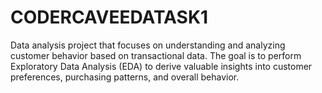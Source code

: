 # CODERCAVEEDATASK1
Data analysis project that focuses on understanding and analyzing customer behavior based on transactional data. The goal is to perform Exploratory Data Analysis (EDA) to derive valuable insights into customer preferences, purchasing patterns, and overall behavior.
